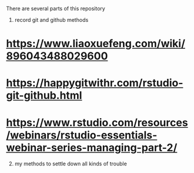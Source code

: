 There are several parts of this repository

1) record git and github methods 
# https://www.liaoxuefeng.com/wiki/896043488029600
# https://happygitwithr.com/rstudio-git-github.html
# https://www.rstudio.com/resources/webinars/rstudio-essentials-webinar-series-managing-part-2/

2) my methods to settle down all kinds of trouble